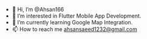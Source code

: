 - 👋 Hi, I’m @Ahsan166
- 👀 I’m interested in Flutter Mobile App Development.
- 🌱 I’m currently learning Google Map Integration.
- 📫 How to reach me ahsansaeed1232@gmail.com

<!---
Ahsan166/Ahsan166 is a ✨ special ✨ repository because its `README.md` (this file) appears on your GitHub profile.
You can click the Preview link to take a look at your changes.
--->
